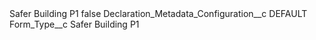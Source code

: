<?xml version="1.0" encoding="UTF-8"?>
<CustomMetadata xmlns="http://soap.sforce.com/2006/04/metadata" xmlns:xsi="http://www.w3.org/2001/XMLSchema-instance" xmlns:xsd="http://www.w3.org/2001/XMLSchema">
    <label>Safer Building P1</label>
    <protected>false</protected>
    <values>
        <field>Declaration_Metadata_Configuration__c</field>
        <value xsi:type="xsd:string">DEFAULT</value>
    </values>
    <values>
        <field>Form_Type__c</field>
        <value xsi:type="xsd:string">Safer Building P1</value>
    </values>
</CustomMetadata>
